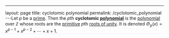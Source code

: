 ---
 layout: page
 title: cyclotomic polynomial
 permalink: /cyclotomic_polynomial
---Let $p$ be a [prime](https://defsmath.github.io/DefsMath/prime_number). Then the $p$th **cyclotomic [polynomial](https://defsmath.github.io/DefsMath/polynomial_ring)** is the [polynomial](https://defsmath.github.io/DefsMath/################polynomial) over $\mathbb Z$ whose roots are the [primitive](https://defsmath.github.io/DefsMath/primitive_root_of_unity) $p$th [roots of unity](https://defsmath.github.io/DefsMath/root_of_unity). It is denoted $\Phi_p (x) = x^{p-1} + x^{p-2} + \cdots + x + 1$. 
